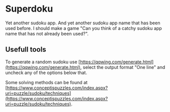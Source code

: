 # Superdoku
Yet another sudoku app. And yet another sudoku app name that has been used before. I should make a game "Can you think of a catchy sudoku app name that has not already been used?".

## Usefull tools
To generate a random sudoku use [https://qqwing.com/generate.html](https://qqwing.com/generate.html), select the output format "One line" and uncheck any of the options below that.

Some solving methods can be found at [https://www.conceptispuzzles.com/index.aspx?uri=puzzle/sudoku/techniques](https://www.conceptispuzzles.com/index.aspx?uri=puzzle/sudoku/techniques).

